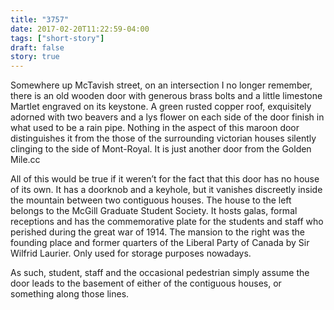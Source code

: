 ```yaml
---
title: "3757"
date: 2017-02-20T11:22:59-04:00
tags: ["short-story"]
draft: false
story: true
---
```


Somewhere up McTavish street, on an intersection I no longer remember, there is an old wooden door with generous brass bolts and a little limestone Martlet engraved on its keystone. A green rusted copper roof, exquisitely adorned with two beavers and a lys flower on each side of the door finish in what used to be a rain pipe. Nothing in the aspect of this maroon door distinguishes it from the those of the surrounding victorian houses silently clinging to the side of Mont-Royal. It is just another door from the Golden Mile.cc  

All of this would be true if it weren’t for the fact that this door has no house of its own. It has a doorknob and a keyhole, but it vanishes discreetly inside the mountain between two contiguous houses. The house to the left belongs to the McGill Graduate Student Society. It hosts galas, formal receptions and has the commemorative plate for the students and staff who perished during the great war of 1914. The mansion to the right was the founding place and former quarters of the Liberal Party of Canada by Sir Wilfrid Laurier. Only used for storage purposes nowadays.  

As such, student, staff and the occasional pedestrian simply assume the door leads to the basement of either of the contiguous houses, or something along those lines.  


